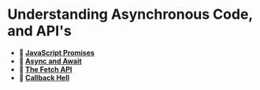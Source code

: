 # Understanding Asynchronous Code, and API's

<!-- TODO update week -->
* **📖 [JavaScript Promises](https://codeworksacademy.com/fs-student-guide/resources/wk4/02-Promises)**
* **📖 [Async and Await](https://codeworksacademy.com/fs-student-guide/resources/wk4/03-Async-Await)**
* **📖 [The Fetch API](https://codeworksacademy.com/fs-student-guide/resources/wk4/04-Fetch)**
* **📖 [Callback Hell](https://codeworksacademy.com/fs-student-guide/resources/wk4/01-Callbacks)**
